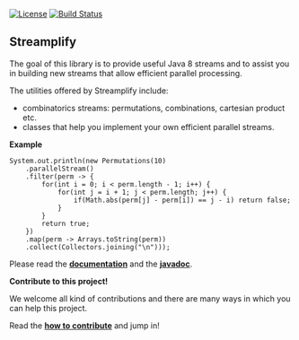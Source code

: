 [![License](https://img.shields.io/badge/License-Apache%202.0-blue.svg)](https://github.com/beryx/streamplify/blob/master/LICENSE)
[![Build Status](https://img.shields.io/travis/beryx/handlebars-java-helpers/master.svg?label=Build)](https://travis-ci.org/beryx/streamplify)
## Streamplify ##


The goal of this library is to provide useful Java 8 streams and to assist you in building new streams that allow efficient parallel processing.

The utilities offered by Streamplify include:

- combinatorics streams: permutations, combinations, cartesian product etc.
- classes that help you implement your own efficient parallel streams.

**Example**
```
System.out.println(new Permutations(10)
    .parallelStream()
    .filter(perm -> {
        for(int i = 0; i < perm.length - 1; i++) {
            for(int j = i + 1; j < perm.length; j++) {
                if(Math.abs(perm[j] - perm[i]) == j - i) return false;
            }
        }
        return true;
    })
    .map(perm -> Arrays.toString(perm))
    .collect(Collectors.joining("\n")));
```


Please read the **[documentation](http://streamplify.beryx.org)** and the **[javadoc](http://streamplify.beryx.org/releases/latest/javadoc)**.

**Contribute to this project!**

We welcome all kind of contributions and there are many ways in which you can help this project.

Read the **[how to contribute](CONTRIBUTING.md)** and jump in!
